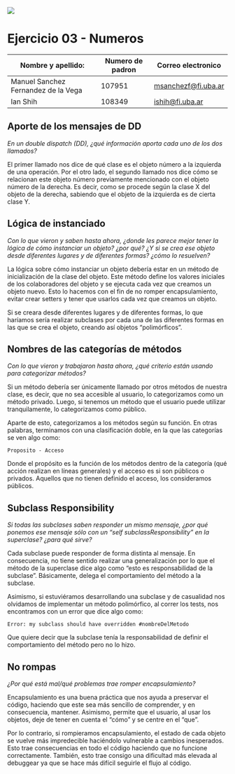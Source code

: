 ![](https://i.imgur.com/P0aqOMI.jpg)

# **Ejercicio 03 - Numeros**

| Nombre y apellido:                  | Numero de padron | Correo electronico  |
| ----------------------------------- | ---------------- | ------------------- |
| Manuel Sanchez Fernandez de la Vega | 107951           | msanchezf@fi.uba.ar |
| Ian Shih                            | 108349           | ishih@fi.uba.ar     |

## Aporte de los mensajes de DD
*En un double dispatch (DD), ¿qué información aporta cada uno de los dos llamados?*

El primer llamado nos dice de qué clase es el objeto número a la izquierda de una operación. Por el otro lado, el segundo llamado nos dice cómo se relacionan este objeto número previamente mencionado con el objeto número de la derecha. Es decir, como se procede según la clase X del objeto de la derecha, sabiendo que el objeto de la izquierda es de cierta clase Y.

## Lógica de instanciado
*Con lo que vieron y saben hasta ahora, ¿donde les parece mejor tener la lógica de cómo instanciar un objeto? ¿por qué? ¿Y si se crea ese objeto desde diferentes lugares y de diferentes formas? ¿cómo lo resuelven?*

La lógica sobre cómo instanciar un objeto debería estar en un método de inicialización de la clase del objeto. Este método define los valores iniciales de los colaboradores del objeto y se ejecuta cada vez que creamos un objeto nuevo. Esto lo hacemos con el fin de no romper encapsulamiento, evitar crear setters y tener que usarlos cada vez que creamos un objeto.

Si se creara desde diferentes lugares y de diferentes formas, lo que haríamos sería realizar subclases por cada una de las diferentes formas en las que se crea el objeto, creando así objetos “polimórficos”.

## Nombres de las categorías de métodos
*Con lo que vieron y trabajaron hasta ahora, ¿qué criterio están usando para categorizar métodos?*

Si un método debería ser únicamente llamado por otros métodos de nuestra clase, es decir, que no sea accesible al usuario, lo categorizamos como un método privado. Luego, si tenemos un método que el usuario puede utilizar tranquilamente, lo categorizamos como público.

Aparte de esto, categorizamos a los métodos según su función. En otras palabras, terminamos con una clasificación doble, en la que las categorías se ven algo como:

```
Proposito - Acceso
```

Donde el propósito es la función de los métodos dentro de la categoría (qué acción realizan en líneas generales) y el acceso es si son públicos o privados. Aquellos que no tienen definido el acceso, los consideramos públicos.

## Subclass Responsibility
*Si todas las subclases saben responder un mismo mensaje, ¿por qué ponemos ese mensaje sólo con un “self subclassResponsibility” en la superclase? ¿para qué sirve?*

Cada subclase puede responder de forma distinta al mensaje. En consecuencia, no tiene sentido realizar una generalización por lo que el método de la superclase dice algo como “esto es responsabilidad de la subclase”. Básicamente, delega el comportamiento del método a la subclase.

Asimismo, si estuviéramos desarrollando una subclase y de casualidad nos olvidamos de implementar un método polimórfico, al correr los tests, nos encontramos con un error que dice algo como:

```smalltalk
Error: my subclass should have overridden #nombreDelMetodo
```

Que quiere decir que la subclase tenía la responsabilidad de definir el comportamiento del método pero no lo hizo.

## No rompas
*¿Por qué está mal/qué problemas trae romper encapsulamiento?*

Encapsulamiento es una buena práctica que nos ayuda a preservar el código, haciendo que este sea más sencillo de comprender, y en consecuencia, mantener. Asimismo, permite que el usuario, al usar los objetos, deje de tener en cuenta el “cómo” y se centre en el “que”.

Por lo contrario, si rompieramos encapsulamiento, el estado de cada objeto se vuelve más impredecible haciéndolo vulnerable a cambios inesperados. Esto trae consecuencias en todo el código haciendo que no funcione correctamente. También, esto trae consigo una dificultad más elevada al debuggear ya que se hace más difícil seguirle el flujo al código.


